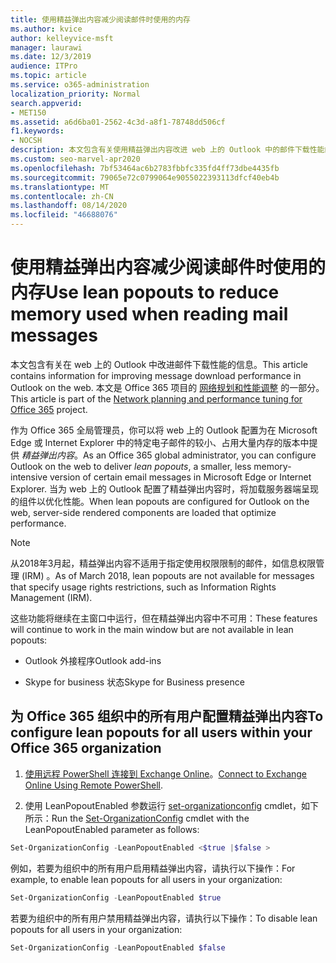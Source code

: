 ```yaml
---
title: 使用精益弹出内容减少阅读邮件时使用的内存
ms.author: kvice
author: kelleyvice-msft
manager: laurawi
ms.date: 12/3/2019
audience: ITPro
ms.topic: article
ms.service: o365-administration
localization_priority: Normal
search.appverid:
- MET150
ms.assetid: a6d6ba01-2562-4c3d-a8f1-78748dd506cf
f1.keywords:
- NOCSH
description: 本文包含有关使用精益弹出内容改进 web 上的 Outlook 中的邮件下载性能的信息。
ms.custom: seo-marvel-apr2020
ms.openlocfilehash: 7bf53464ac6b2783fbbfc335fd4ff73dbe4435fb
ms.sourcegitcommit: 79065e72c0799064e9055022393113dfcf40eb4b
ms.translationtype: MT
ms.contentlocale: zh-CN
ms.lasthandoff: 08/14/2020
ms.locfileid: "46688076"
---
```

# <a name="use-lean-popouts-to-reduce-memory-used-when-reading-mail-messages"></a><span data-ttu-id="f8a28-103">使用精益弹出内容减少阅读邮件时使用的内存</span><span class="sxs-lookup"><span data-stu-id="f8a28-103">Use lean popouts to reduce memory used when reading mail messages</span></span>

<span data-ttu-id="f8a28-104">本文包含有关在 web 上的 Outlook 中改进邮件下载性能的信息。</span><span class="sxs-lookup"><span data-stu-id="f8a28-104">This article contains information for improving message download performance in Outlook on the web.</span></span> <span data-ttu-id="f8a28-105">本文是 Office 365 项目的 [网络规划和性能调整](https://aka.ms/tune) 的一部分。</span><span class="sxs-lookup"><span data-stu-id="f8a28-105">This article is part of the [Network planning and performance tuning for Office 365](https://aka.ms/tune) project.</span></span>
  
<span data-ttu-id="f8a28-106">作为 Office 365 全局管理员，你可以将 web 上的 Outlook 配置为在 Microsoft Edge 或 Internet Explorer 中的特定电子邮件的较小、占用大量内存的版本中提供 _精益弹出内容_。</span><span class="sxs-lookup"><span data-stu-id="f8a28-106">As an Office 365 global administrator, you can configure Outlook on the web to deliver _lean popouts_, a smaller, less memory-intensive version of certain email messages in Microsoft Edge or Internet Explorer.</span></span> <span data-ttu-id="f8a28-107">当为 web 上的 Outlook 配置了精益弹出内容时，将加载服务器端呈现的组件以优化性能。</span><span class="sxs-lookup"><span data-stu-id="f8a28-107">When lean popouts are configured for Outlook on the web, server-side rendered components are loaded that optimize performance.</span></span>
  
> [!NOTE]
> <span data-ttu-id="f8a28-108">从2018年3月起，精益弹出内容不适用于指定使用权限限制的邮件，如信息权限管理 (IRM) 。</span><span class="sxs-lookup"><span data-stu-id="f8a28-108">As of March 2018, lean popouts are not available for messages that specify usage rights restrictions, such as Information Rights Management (IRM).</span></span>
  
<span data-ttu-id="f8a28-109">这些功能将继续在主窗口中运行，但在精益弹出内容中不可用：</span><span class="sxs-lookup"><span data-stu-id="f8a28-109">These features will continue to work in the main window but are not available in lean popouts:</span></span>
  
- <span data-ttu-id="f8a28-110">Outlook 外接程序</span><span class="sxs-lookup"><span data-stu-id="f8a28-110">Outlook add-ins</span></span>
  
- <span data-ttu-id="f8a28-111">Skype for business 状态</span><span class="sxs-lookup"><span data-stu-id="f8a28-111">Skype for Business presence</span></span>
  
## <a name="to-configure-lean-popouts-for-all-users-within-your-office-365-organization"></a><span data-ttu-id="f8a28-112">为 Office 365 组织中的所有用户配置精益弹出内容</span><span class="sxs-lookup"><span data-stu-id="f8a28-112">To configure lean popouts for all users within your Office 365 organization</span></span>
  
1. <span data-ttu-id="f8a28-113">[使用远程 PowerShell 连接到 Exchange Online](https://technet.microsoft.com/library/jj984289%28v=exchg.150%29.aspx )。</span><span class="sxs-lookup"><span data-stu-id="f8a28-113">[Connect to Exchange Online Using Remote PowerShell](https://technet.microsoft.com/library/jj984289%28v=exchg.150%29.aspx ).</span></span>
  
2. <span data-ttu-id="f8a28-114">使用 LeanPopoutEnabled 参数运行 [set-organizationconfig](https://technet.microsoft.com/library/aa997443%28v=exchg.160%29.aspx) cmdlet，如下所示：</span><span class="sxs-lookup"><span data-stu-id="f8a28-114">Run the [Set-OrganizationConfig](https://technet.microsoft.com/library/aa997443%28v=exchg.160%29.aspx) cmdlet with the LeanPopoutEnabled parameter as follows:</span></span>

  ```powershell
  Set-OrganizationConfig -LeanPopoutEnabled <$true |$false >
  ```

  <span data-ttu-id="f8a28-115">例如，若要为组织中的所有用户启用精益弹出内容，请执行以下操作：</span><span class="sxs-lookup"><span data-stu-id="f8a28-115">For example, to enable lean popouts for all users in your organization:</span></span>
  
  ```powershell
  Set-OrganizationConfig -LeanPopoutEnabled $true
  ```

  <span data-ttu-id="f8a28-116">若要为组织中的所有用户禁用精益弹出内容，请执行以下操作：</span><span class="sxs-lookup"><span data-stu-id="f8a28-116">To disable lean popouts for all users in your organization:</span></span>

  ```powershell
  Set-OrganizationConfig -LeanPopoutEnabled $false
  ```
